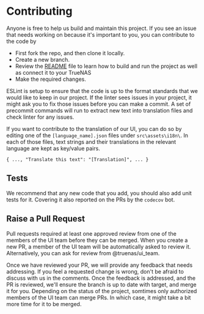 # Contributing

Anyone is free to help us build and maintain this project. If you see an issue that needs working on because it's important to you, you can contribute to the code by
- First fork the repo, and then clone it locally.
- Create a new branch.
- Review the [README](https://github.com/truenas/webui/blob/master/README.md) file to learn how to build and run the project as well as connect it to your TrueNAS
- Make the required changes.

ESLint is setup to ensure that the code is up to the format standards that we would like to keep in our project. If the linter sees issues in your project, it might ask you to fix those issues before you can make a commit. A set of precommit commands will run to extract new text into translation files and check linter for any issues.

If you want to contribute to the translation of our UI, you can do so by editing one of the `[language_name].json` files under `src\assets\i18n\`. In each of those files, text strings and their translations in the relevant language are kept as key/value pairs.

`
{
  ...,
  "Translate this text": "[Translation]",
  ...
}
`

## Tests

We recommend that any new code that you add, you should also add unit tests for it. Covering it also reported on the PRs by the `codecov` bot.

## Raise a Pull Request

Pull requests required at least one approved review from one of the members of the UI team before they can be merged. When you create a new PR, a member of the UI team will be automatically asked to review it. Alternatively, you can ask for review from @truenas/ui_team.

Once we have reviewed your PR, we will provide any feedback that needs addressing. If you feel a requested change is wrong, don't be afraid to discuss with us in the comments. Once the feedback is addressed, and the PR is reviewed, we'll ensure the branch is up to date with target, and merge it for you. Depending on the status of the project, somtimes only authorized members of the UI team can merge PRs. In which case, it might take a bit more time for it to be merged.